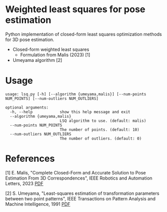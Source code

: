 # Weighted least squares for pose estimation

Python implementation of closed-form least squares optimization methods for 3D pose estimation.
- Closed-form weighted least squares
    - Formulation from Malis (2023) [1]
- Umeyama algorithm [2]

# Usage

```
usage: lsq.py [-h] [--algorithm {umeyama,malis}] [--num-points NUM_POINTS] [--num-outliers NUM_OUTLIERS]

optional arguments:
  -h, --help            show this help message and exit
  --algorithm {umeyama,malis}
                        LSQ algorithm to use. (default: malis)
  --num-points NUM_POINTS
                        The number of points. (default: 10)
  --num-outliers NUM_OUTLIERS
                        The number of outliers. (default: 0)
```

# References

[1] E. Malis, "Complete Closed-Form and Accurate Solution to Pose Estimation From 3D Correspondences", IEEE Robotics and Automation Letters, 2023 [PDF](https://hal.science/hal-03957104/document)

[2] S. Umeyama, "Least-squares estimation of transformation parameters between two point patterns", IEEE Transactions on Pattern Analysis and Machine Intelligence, 1991 [PDF](https://web.stanford.edu/class/cs273/refs/umeyama.pdf)
